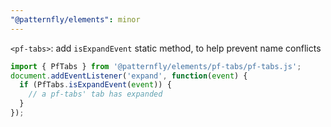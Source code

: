```yaml
---
"@patternfly/elements": minor
---
```

`<pf-tabs>`: add `isExpandEvent` static method, to help prevent name conflicts

```js
import { PfTabs } from '@patternfly/elements/pf-tabs/pf-tabs.js';
document.addEventListener('expand', function(event) {
  if (PfTabs.isExpandEvent(event)) {
    // a pf-tabs' tab has expanded
  }
});
```
